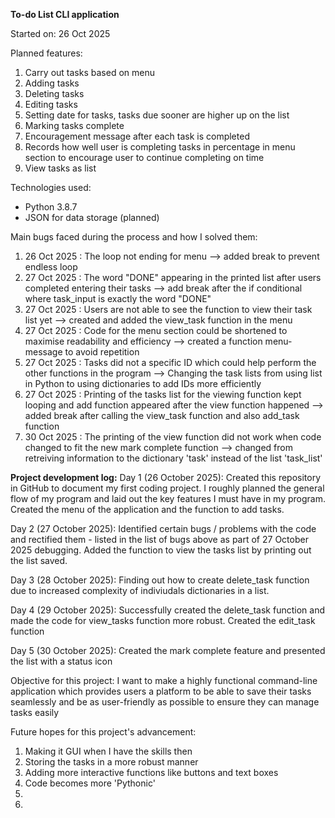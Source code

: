 **To-do List CLI application**

Started on: 26 Oct 2025

Planned features:
1. Carry out tasks based on menu
2. Adding tasks
3. Deleting tasks
4. Editing tasks
5. Setting date for tasks, tasks due sooner are higher up on the list
6. Marking tasks complete
7. Encouragement message after each task is completed
8. Records how well user is completing tasks in percentage in menu section to encourage user to continue completing on time
9. View tasks as list

Technologies used:
- Python 3.8.7
- JSON for data storage (planned)

Main bugs faced during the process and how I solved them:
1. 26 Oct 2025 : The loop not ending for menu --> added break to prevent endless loop
2. 27 Oct 2025 : The word "DONE" appearing in the printed list after users completed entering their tasks --> add break after the if conditional where task_input is exactly the word "DONE"
3. 27 Oct 2025 : Users are not able to see the function to view their task list yet --> created and added the view_task function in the menu
4. 27 Oct 2025 : Code for the menu section could be shortened to maximise readability and efficiency --> created a function menu-message to avoid repetition
5. 27 Oct 2025 : Tasks did not a specific ID which could help perform the other functions in the program --> Changing the task lists from using list in Python to using dictionaries to add IDs more efficiently
6. 27 Oct 2025 : Printing of the tasks list for the viewing function kept looping and add function appeared after the view function happened --> added break after calling the view_task function and also add_task function
7. 30 Oct 2025 : The printing of the view function did not work when code changed to fit the new mark complete function --> changed from retreiving information to the dictionary 'task' instead of the list 'task_list'

**Project development log:**
Day 1 (26 October 2025):
Created this repository in GitHub to document my first coding project. I roughly planned the general flow of my program and laid out the key features I must have in my program. Created the menu of the application and the function to add tasks.

Day 2 (27 October 2025):
Identified certain bugs / problems with the code and rectified them - listed in the list of bugs above as part of 27 October 2025 debugging. Added the function to view the tasks list by printing out the list saved.

Day 3 (28 October 2025):
Finding out how to create delete_task function due to increased complexity of indiviudals dictionaries in a list.

Day 4 (29 October 2025):
Successfully created the delete_task function and made the code for view_tasks function more robust. Created the edit_task function

Day 5 (30 October 2025):
Created the mark complete feature and presented the list with a status icon

Objective for this project: I want to make a highly functional command-line application which provides users a platform to be able to save their tasks seamlessly and be as user-friendly as possible to ensure they can manage tasks easily

Future hopes for this project's advancement:
1. Making it GUI when I have the skills then
2. Storing the tasks in a more robust manner
3. Adding more interactive functions like buttons and text boxes
4. Code becomes more 'Pythonic'
5. 
6. 
